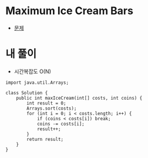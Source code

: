 # Maximum Ice Cream Bars
- [문제](https://leetcode.com/problems/maximum-ice-cream-bars/)


# 내 풀이
- 시간복잡도 O(N)
```
import java.util.Arrays;

class Solution {
    public int maxIceCream(int[] costs, int coins) {
        int result = 0;
        Arrays.sort(costs);
        for (int i = 0; i < costs.length; i++) {
            if (coins < costs[i]) break;
            coins -= costs[i];
            result++;
        }
        return result;
    }
}

```